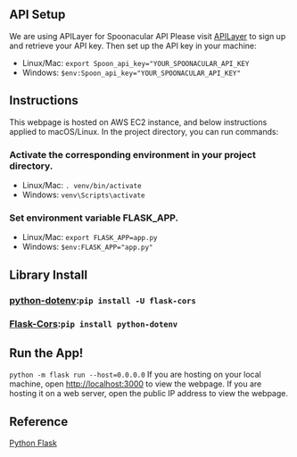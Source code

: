 ## API Setup
We are using APILayer for Spoonacular API
Please visit [APILayer](https://apilayer.com/marketplace/spoonacular-api#endpoints) to sign up and retrieve your API key.
Then set up the API key in your machine:
- Linux/Mac: `export Spoon_api_key="YOUR_SPOONACULAR_API_KEY`
- Windows: `$env:Spoon_api_key="YOUR_SPOONACULAR_API_KEY"`

## Instructions
This webpage is hosted on AWS EC2 instance, and below instructions applied to macOS/Linux. In the project directory, you can run commands:

### Activate the corresponding environment in your project directory.
- Linux/Mac: `. venv/bin/activate`
- Windows: `venv\Scripts\activate`

### Set environment variable FLASK_APP.
- Linux/Mac: `export FLASK_APP=app.py`
- Windows: `$env:FLASK_APP="app.py"`


## Library Install
### [python-dotenv](https://pypi.org/project/python-dotenv/):`pip install -U flask-cors`
### [Flask-Cors](https://pypi.org/project/Flask-Cors/):`pip install python-dotenv`

## Run the App!
`python -m flask run --host=0.0.0.0`
If you are hosting on your local machine, open [http://localhost:3000](http://localhost:5000) to view the webpage.
If you are hosting it on a web server, open the public IP address to view the webpage.

## Reference
[Python Flask](https://flask.palletsprojects.com/en/2.0.x/installation/)